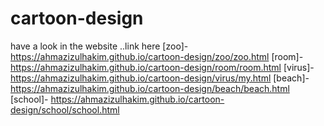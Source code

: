 # cartoon-design
have a look in the website ..link here
[zoo]-  
https://ahmazizulhakim.github.io/cartoon-design/zoo/zoo.html
   [room]-
https://ahmazizulhakim.github.io/cartoon-design/room/room.html
    [virus]-
https://ahmazizulhakim.github.io/cartoon-design/virus/my.html
  [beach]-
https://ahmazizulhakim.github.io/cartoon-design/beach/beach.html
  [school]-
https://ahmazizulhakim.github.io/cartoon-design/school/school.html
